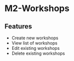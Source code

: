 # M2-Workshops

## Features

- Create new workshops
- View list of workshops
- Edit existing workshops
- Delete existing workshops
